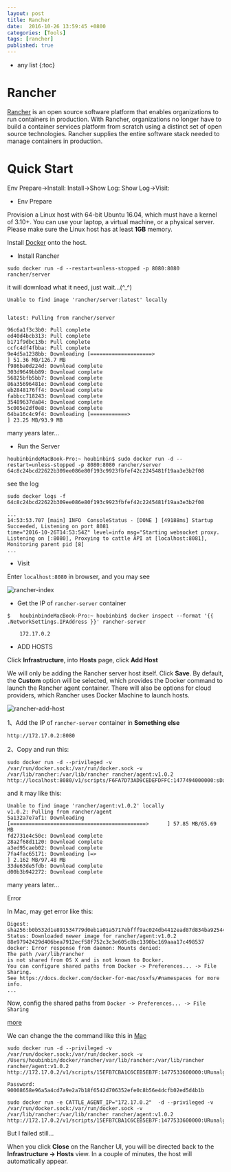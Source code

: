 ```yaml
---
layout: post
title: Rancher
date:  2016-10-26 13:59:45 +0800
categories: [Tools]
tags: [rancher]
published: true
---
```


* any list
{:toc}

# Rancher

[Rancher](http://rancher.com/) is an open source software platform that enables organizations to run containers in production.
With Rancher, organizations no longer have to build a container services platform from scratch using a distinct set of open source technologies.
Rancher supplies the entire software stack needed to manage containers in production.

# Quick Start

<uml>
    Env Prepare->Install:
    Install->Show Log:
    Show Log->Visit:
</uml>

- Env Prepare

Provision a Linux host with 64-bit Ubuntu 16.04, which must have a kernel of 3.10+. You can use your laptop, a virtual machine, or a physical server.
Please make sure the Linux host has at least **1GB** memory.

Install [Docker](https://docs.docker.com) onto the host.

- Install Rancher

```
sudo docker run -d --restart=unless-stopped -p 8080:8080 rancher/server
```

it will download what it need, just wait...(^_^)

```
Unable to find image 'rancher/server:latest' locally


latest: Pulling from rancher/server

96c6a1f3c3b0: Pull complete
ed40d4bcb313: Pull complete
b171f9dbc13b: Pull complete
ccfc4df4fbba: Pull complete
9e4d5a1238bb: Downloading [====================>                              ] 51.36 MB/126.7 MB
f986ba0d224d: Download complete
303d9649bb89: Download complete
56825bfb5bb7: Download complete
86a35696481e: Download complete
eb2848176ff4: Download complete
fabbcc718243: Download complete
35489637da84: Download complete
5c005e2df0e8: Download complete
64ba16c4c9f4: Downloading [============>                                      ] 23.25 MB/93.9 MB
```

many years later...

- Run the Server

```
houbinbindeMacBook-Pro:~ houbinbin$ sudo docker run -d --restart=unless-stopped -p 8080:8080 rancher/server
64c8c24bcd22622b309ee086e80f193c9923fbfef42c2245481f19aa3e3b2f08
```

see the log

```
sudo docker logs -f 64c8c24bcd22622b309ee086e80f193c9923fbfef42c2245481f19aa3e3b2f08

...
14:53:53.707 [main] INFO  ConsoleStatus - [DONE ] [49188ms] Startup Succeeded, Listening on port 8081
time="2016-10-26T14:53:54Z" level=info msg="Starting websocket proxy. Listening on [:8080], Proxying to cattle API at [localhost:8081], Monitoring parent pid [8]
...
```

- Visit

Enter ```localhost:8080``` in browser, and you may see

![rancher-index]({{site.url}}/static/app/img/rancher/2016-10-26-rancher-index.png)


- Get the IP of ```rancher-server``` container

```
$   houbinbindeMacBook-Pro:~ houbinbin$ docker inspect --format '{{ .NetworkSettings.IPAddress }}' rancher-server

    172.17.0.2
```

- ADD HOSTS

Click **Infrastructure**, into **Hosts** page, click **Add Host**

We will only be adding the Rancher server host itself. Click **Save**.
By default, the **Custom** option will be selected, which provides the Docker command to launch the Rancher agent container.
There will also be options for cloud providers, which Rancher uses Docker Machine to launch hosts.

![rancher-add-host]({{site.url}}/static/app/img/rancher/2016-10-26-rancher-add-hosts.png)

1、Add the IP of ```rancher-server``` container in **Something else**

```
http://172.17.0.2:8080
```

2、Copy and run this:

```
sudo docker run -d --privileged -v /var/run/docker.sock:/var/run/docker.sock -v /var/lib/rancher:/var/lib/rancher rancher/agent:v1.0.2 http://localhost:8080/v1/scripts/F6FA7D73AD9CEDEFDFFC:1477494000000:sDaoXvLMo7ZYn9rEmf0CLplZ2iI
```

and it may like this:

```
Unable to find image 'rancher/agent:v1.0.2' locally
v1.0.2: Pulling from rancher/agent
5a132a7e7af1: Downloading [============================================>      ] 57.85 MB/65.69 MB
fd2731e4c50c: Download complete
28a2f68d1120: Download complete
a3ed95caeb02: Download complete
7fa4fac65171: Downloading [=>                                                 ] 2.162 MB/97.48 MB
33de63de5fdb: Download complete
d00b3b942272: Download complete
```

many years later...

<label class="label label-danger">Error</label>

In Mac, may get error like this:

```
Digest: sha256:b0b532d1e891534779d0eb1a01a5717ebfff9ac024db4412ead87d834ba92544
Status: Downloaded newer image for rancher/agent:v1.0.2
88e97942429d406bea7912ecf58f752c3c3e605c8bc1390bc169aaa17c498537
docker: Error response from daemon: Mounts denied:
The path /var/lib/rancher
is not shared from OS X and is not known to Docker.
You can configure shared paths from Docker -> Preferences... -> File Sharing.
See https://docs.docker.com/docker-for-mac/osxfs/#namespaces for more info.
...
```

Now, config the shared paths from ```Docker -> Preferences... -> File Sharing```

[more](https://docs.docker.com/docker-for-mac/osxfs/#namespaces)

We can change the the command like this in [Mac](http://icyleaf.com/)

```
sudo docker run -d --privileged -v /var/run/docker.sock:/var/run/docker.sock -v /Users/houbinbin/docker/rancher/var/lib/rancher:/var/lib/rancher rancher/agent:v1.0.2 http://172.17.0.2/v1/scripts/15EFB7CBA1C6CEB5EB7F:1477533600000:URunalgWv23gsAvMGfEg6uqcM0

Password:
90008658e96a5a4cd7a9e2a7b18f6542d706352efe0c8b56e4dcfb02ed5d4b1b
```

```
sudo docker run -e CATTLE_AGENT_IP="172.17.0.2"  -d --privileged -v /var/run/docker.sock:/var/run/docker.sock -v /var/lib/rancher:/var/lib/rancher rancher/agent:v1.0.2 http://172.17.0.2/v1/scripts/15EFB7CBA1C6CEB5EB7F:1477533600000:URunalgWv23gsAvMGfEg6uqcM0
```

But I failed still...


When you click **Close** on the Rancher UI, you will be directed back to the **Infrastructure -> Hosts** view.
In a couple of minutes, the host will automatically appear.


